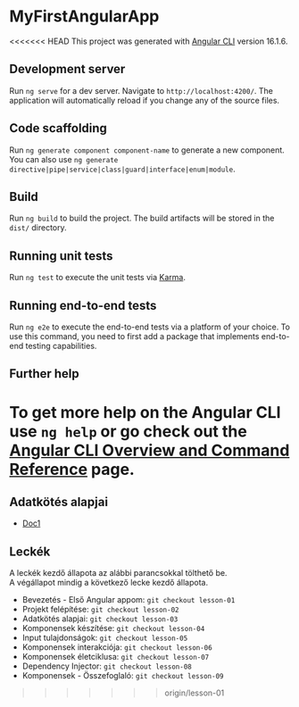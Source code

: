 # MyFirstAngularApp

<<<<<<< HEAD
This project was generated with [Angular CLI](https://github.com/angular/angular-cli) version 16.1.6.

## Development server

Run `ng serve` for a dev server. Navigate to `http://localhost:4200/`. The application will automatically reload if you change any of the source files.

## Code scaffolding

Run `ng generate component component-name` to generate a new component. You can also use `ng generate directive|pipe|service|class|guard|interface|enum|module`.

## Build

Run `ng build` to build the project. The build artifacts will be stored in the `dist/` directory.

## Running unit tests

Run `ng test` to execute the unit tests via [Karma](https://karma-runner.github.io).

## Running end-to-end tests

Run `ng e2e` to execute the end-to-end tests via a platform of your choice. To use this command, you need to first add a package that implements end-to-end testing capabilities.

## Further help

To get more help on the Angular CLI use `ng help` or go check out the [Angular CLI Overview and Command Reference](https://angular.io/cli) page.
=======
## Adatkötés alapjai
- [Doc1](https://angular.io/guide/binding-syntax)

## Leckék
A leckék kezdő állapota az alábbi parancsokkal tölthető be.  
A végállapot mindig a következő lecke kezdő állapota.
- Bevezetés - Első Angular appom: `git checkout lesson-01`
- Projekt felépítése: `git checkout lesson-02`
- Adatkötés alapjai: `git checkout lesson-03`
- Komponensek készítése: `git checkout lesson-04`
- Input tulajdonságok: `git checkout lesson-05`
- Komponensek interakciója: `git checkout lesson-06`
- Komponensek életciklusa: `git checkout lesson-07`
- Dependency Injector: `git checkout lesson-08`
- Komponensek - Összefoglaló: `git checkout lesson-09`
>>>>>>> origin/lesson-01
